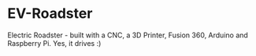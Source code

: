 # EV-Roadster
Electric Roadster - built with a CNC, a 3D Printer, Fusion 360, Arduino and Raspberry Pi. Yes, it drives :)
